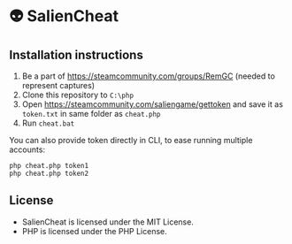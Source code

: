# 👽 SalienCheat

## Installation instructions

1. Be a part of https://steamcommunity.com/groups/RemGC (needed to represent captures)
2. Clone this repository to `C:\php`
3. Open https://steamcommunity.com/saliengame/gettoken and save it as `token.txt` in same folder as `cheat.php`
4. Run `cheat.bat`

You can also provide token directly in CLI, to ease running multiple accounts:
```
php cheat.php token1
php cheat.php token2
```

## License

* SalienCheat is licensed under the MIT License.
* PHP is licensed under the PHP License.
